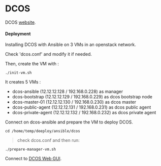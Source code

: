 # DCOS


DCOS [website](https://dcos.io/).

#### Deployment

Installing DCOS with Ansible on 3 VMs in an openstack network.

Check 'dcos.conf' and modify it if needed.

Then, create the VM with :
    
    ./init-vm.sh

It creates 5 VMs :

* dcos-ansible (12.12.12.128 / 192.168.0.228) as manager
* dcos-bootstrap (12.12.12.129 / 192.168.0.229) as dcos bootstrap node
* dcos-master-01 (12.12.12.130 / 192.168.0.230) as dcos master
* dcos-public-agent (12.12.12.131 / 192.168.0.231) as dcos public agent
* dcos-private-agent (12.12.12.132 / 192.168.0.232) as dcos private agent

Connect on dcos-ansible and prepare the VM to deploy DCOS.

    cd /home/temp/deeploy/ansible/dcos
    
> check dcos.conf and then run:

    ./prepare-manager-vm.sh

Connect to [DCOS Web GUI](http://dcos-master-01/).
